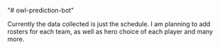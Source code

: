 "# owl-prediction-bot" 

Currently the data collected is just the schedule. I am planning to add rosters for each team, as well as hero choice of each player and many more.
